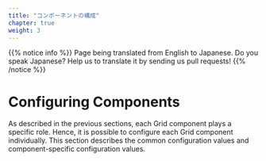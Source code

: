 ```yaml
---
title: "コンポーネントの構成"
chapter: true
weight: 3
---
```


{{% notice info %}}
<i class="fas fa-language"></i> Page being translated from 
English to Japanese. Do you speak Japanese? Help us to translate
it by sending us pull requests!
{{% /notice %}}

# Configuring Components

As described in the previous sections, each Grid component plays a specific role.
Hence, it is possible to configure each Grid component individually. 
This section describes the common configuration values and component-specific configuration values.